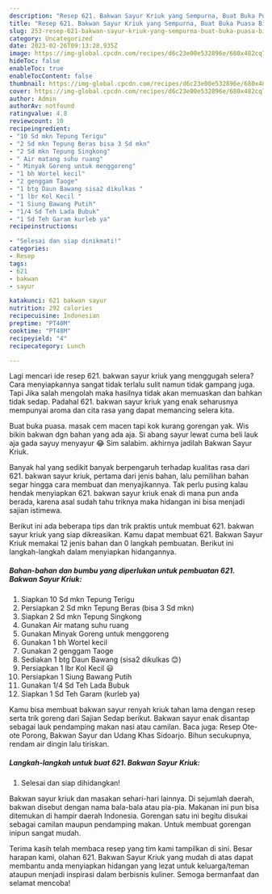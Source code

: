 ```yaml
---
description: "Resep 621. Bakwan Sayur Kriuk yang Sempurna, Buat Buka Puasa Bikin Ngiler"
title: "Resep 621. Bakwan Sayur Kriuk yang Sempurna, Buat Buka Puasa Bikin Ngiler"
slug: 253-resep-621-bakwan-sayur-kriuk-yang-sempurna-buat-buka-puasa-bikin-ngiler
category: Uncategorized
date: 2023-02-26T09:13:28.935Z
image: https://img-global.cpcdn.com/recipes/d6c23e00e532896e/680x482cq70/621-bakwan-sayur-kriuk-foto-resep-utama.jpg
hideToc: false
enableToc: true
enableTocContent: false
thumbnail: https://img-global.cpcdn.com/recipes/d6c23e00e532896e/680x482cq70/621-bakwan-sayur-kriuk-foto-resep-utama.jpg
cover: https://img-global.cpcdn.com/recipes/d6c23e00e532896e/680x482cq70/621-bakwan-sayur-kriuk-foto-resep-utama.jpg
author: Admin
authorAv: notfound
ratingvalue: 4.8
reviewcount: 10
recipeingredient:
- "10 Sd mkn Tepung Terigu"
- "2 Sd mkn Tepung Beras bisa 3 Sd mkn"
- "2 Sd mkn Tepung Singkong"
- " Air matang suhu ruang"
- " Minyak Goreng untuk menggoreng"
- "1 bh Wortel kecil"
- "2 genggam Taoge"
- "1 btg Daun Bawang sisa2 dikulkas "
- "1 lbr Kol Kecil "
- "1 Siung Bawang Putih"
- "1/4 Sd Teh Lada Bubuk"
- "1 Sd Teh Garam kurleb ya"
recipeinstructions:

- "Selesai dan siap dinikmati!"
categories:
- Resep
tags:
- 621
- bakwan
- sayur

katakunci: 621 bakwan sayur 
nutrition: 292 calories
recipecuisine: Indonesian
preptime: "PT40M"
cooktime: "PT48M"
recipeyield: "4"
recipecategory: Lunch

---
```



Lagi mencari ide resep 621. bakwan sayur kriuk yang menggugah selera? Cara menyiapkannya sangat tidak terlalu sulit namun tidak gampang juga. Tapi Jika salah mengolah maka hasilnya tidak akan memuaskan dan bahkan tidak sedap. Padahal 621. bakwan sayur kriuk yang enak seharusnya mempunyai aroma dan cita rasa yang dapat memancing selera kita.


Buat buka puasa. masak cem macen tapi kok kurang gorengan yak. Wis bikin bakwan dgn bahan yang ada aja. Si abang sayur lewat cuma beli lauk aja gada sayuy menyayur 😂 Sim salabim. akhirnya jadilah Bakwan Sayur Kriuk.

Banyak hal yang sedikit banyak berpengaruh terhadap kualitas rasa dari 621. bakwan sayur kriuk, pertama dari jenis bahan, lalu pemilihan bahan segar hingga cara membuat dan menyajikannya. Tak perlu pusing kalau hendak menyiapkan 621. bakwan sayur kriuk enak di mana pun anda berada, karena asal sudah tahu triknya maka hidangan ini bisa menjadi sajian istimewa.


Berikut ini ada beberapa tips dan trik praktis untuk membuat 621. bakwan sayur kriuk yang siap dikreasikan. Kamu dapat membuat 621. Bakwan Sayur Kriuk memakai 12 jenis bahan dan 0 langkah pembuatan. Berikut ini langkah-langkah dalam menyiapkan hidangannya.

<!--inarticleads1-->

##### Bahan-bahan dan bumbu yang diperlukan untuk pembuatan 621. Bakwan Sayur Kriuk:

1. Siapkan 10 Sd mkn Tepung Terigu
1. Persiapkan 2 Sd mkn Tepung Beras (bisa 3 Sd mkn)
1. Siapkan 2 Sd mkn Tepung Singkong
1. Gunakan  Air matang suhu ruang
1. Gunakan  Minyak Goreng untuk menggoreng
1. Gunakan 1 bh Wortel kecil
1. Gunakan 2 genggam Taoge
1. Sediakan 1 btg Daun Bawang (sisa2 dikulkas 😊)
1. Persiapkan 1 lbr Kol Kecil 😃
1. Persiapkan 1 Siung Bawang Putih
1. Gunakan 1/4 Sd Teh Lada Bubuk
1. Siapkan 1 Sd Teh Garam (kurleb ya)


Kamu bisa membuat bakwan sayur renyah kriuk tahan lama dengan resep serta trik goreng dari Sajian Sedap berikut. Bakwan sayur enak disantap sebagai lauk pendamping makan nasi atau camilan. Baca juga: Resep Ote-ote Porong, Bakwan Sayur dan Udang Khas Sidoarjo. Bihun secukupnya, rendam air dingin lalu tiriskan. 

<!--inarticleads2-->

##### Langkah-langkah untuk buat 621. Bakwan Sayur Kriuk:


1. Selesai dan siap dihidangkan!

Bakwan sayur kriuk dan masakan sehari-hari lainnya. Di sejumlah daerah, bakwan disebut dengan nama bala-bala atau pia-pia. Makanan ini pun bisa ditemukan di hampir daerah Indonesia. Gorengan satu ini begitu disukai sebagai camilan maupun pendamping makan. Untuk membuat gorengan inipun sangat mudah. 

Terima kasih telah membaca resep yang tim kami tampilkan di sini. Besar harapan kami, olahan 621. Bakwan Sayur Kriuk yang mudah di atas dapat membantu anda menyiapkan hidangan yang lezat untuk keluarga/teman ataupun menjadi inspirasi dalam berbisnis kuliner. Semoga bermanfaat dan selamat mencoba!
